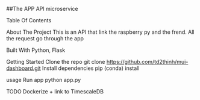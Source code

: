 ##The APP API microservice

Table Of Contents

About The Project
This is an API that link the raspberry py and the frend.
All the request go through the app

Built With
Python, Flask

Getting Started
Clone the repo
git clone https://github.com/td2thinh/mui-dashboard.git
Install dependencies
pip (conda) install 

usage
Run app
python app.py

TODO
Dockerize + link to TimescaleDB
